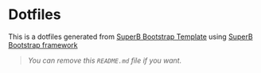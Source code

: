 # Dotfiles
This is a dotfiles generated from [SuperB Bootstrap Template](https://github.com/NNBnh/superb-bootstrap-template) using [SuperB Bootstrap framework](https://github.com/NNBnh/superb-bootstrap)

> *You can remove this `README.md` file if you want.*
